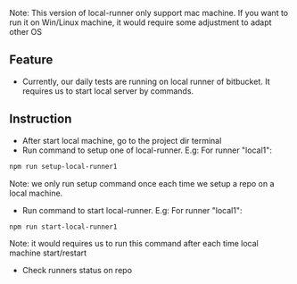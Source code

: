 Note: This version of local-runner only support mac machine. If you want to run it on Win/Linux machine, it would require some adjustment to adapt other OS
## Feature
- Currently, our daily tests are running on local runner of bitbucket. It requires us to start local server by commands.
## Instruction
- After start local machine, go to the project dir terminal
- Run command to setup one of local-runner. E.g: For runner "local1":
```bash
npm run setup-local-runner1
```
Note: we only run setup command once each time we setup a repo on a local machine.
- Run command to start local-runner. E.g: For runner "local1":
```bash
npm run start-local-runner1
```
Note: it would requires us to run this command after each time local machine start/restart

- Check runners status on repo